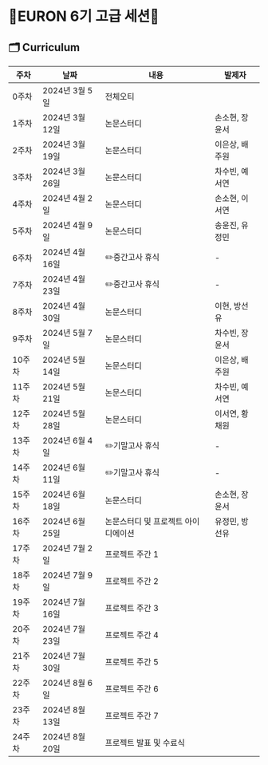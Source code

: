 # 🐥EURON 6기 고급 세션🐥

## 🗂️ Curriculum
|주차|날짜|내용|발제자|
|---|---|---|---|
|0주차|2024년 3월 5일|전체오티|	
|1주차|2024년 3월 12일|논문스터디|손소현, 장윤서|
|2주차|2024년 3월 19일|논문스터디|	이은상, 배주원|
|3주차|2024년 3월 26일|논문스터디|차수빈, 예서연|
|4주차|2024년 4월 2일|논문스터디|손소현, 이서연|
|5주차|2024년 4월 9일|논문스터디|송윤진, 유정민|
|6주차|2024년 4월 16일|✏️중간고사 휴식|-
|7주차|2024년 4월 23일|✏️중간고사 휴식|-
|8주차|2024년 4월 30일|논문스터디|이현, 방선유
|9주차|2024년 5월 7일|논문스터디|차수빈, 장윤서
|10주차|2024년 5월 14일|논문스터디|이은상, 배주원
|11주차|2024년 5월 21일|논문스터디|차수빈, 예서연
|12주차|2024년 5월 28일|논문스터디|이서연, 황채원
|13주차|2024년 6월 4일|✏️기말고사 휴식|-
|14주차|2024년 6월 11일|✏️기말고사 휴식|-
|15주차|2024년 6월 18일|논문스터디|손소현, 장윤서
|16주차|2024년 6월 25일|논문스터디 및 프로젝트 아이디에이션|유정민, 방선유
|17주차|2024년 7월 2일|프로젝트 주간 1	
|18주차|2024년 7월 9일|프로젝트 주간 2	
|19주차|2024년 7월 16일|프로젝트 주간 3	
|20주차|2024년 7월 23일|프로젝트 주간 4	
|21주차|2024년 7월 30일|프로젝트 주간 5	
|22주차|2024년 8월 6일|프로젝트 주간 6	
|23주차|2024년 8월 13일|프로젝트 주간 7	
|24주차|2024년 8월 20일|프로젝트 발표 및 수료식	
